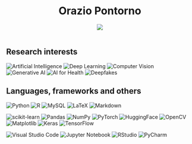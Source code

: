 <h1 style="text-align: center;">Orazio Pontorno</h1>

<div align="center"><img src="https://github-readme-stats.vercel.app/api?username=opon13&show_icons=true&theme=merko"/></div>
</br>


## Research interests

![Artificial Intelligence](https://img.shields.io/badge/Artificial%20Intelligence-96BE25?style=for-the-badge&logoColor=white&style=flat)
![Deep Learning](https://img.shields.io/badge/Deep%20Learning-96BE25?style=for-the-badge&logoColor=white&style=flat)
![Computer Vision](https://img.shields.io/badge/Computer%20Vision-96BE25?style=for-the-badge&logoColor=white&style=flat)
![Generative AI](https://img.shields.io/badge/Generative%20AI-96BE25?style=for-the-badge&logoColor=white&style=flat)
![AI for Health](https://img.shields.io/badge/AI%20for%20Health-96BE25?style=for-the-badge&logoColor=white&style=flat)
![Deepfakes](https://img.shields.io/badge/Deepfakes-96BE25?style=for-the-badge&logoColor=white&style=flat)


## Languages, frameworks and others

![Python](https://img.shields.io/badge/python-3670A0?style=for-the-badge&logo=python&logoColor=white&style=flat)
![R](https://img.shields.io/badge/r-%23276DC3.svg?style=for-the-badge&logo=r&logoColor=white&style=flat)
![MySQL](https://img.shields.io/badge/mysql-%2300f.svg?style=for-the-badge&logo=mysql&logoColor=white&style=flat)
![LaTeX](https://img.shields.io/badge/latex-%23008080.svg?style=for-the-badge&logo=latex&logoColor=white&style=flat)
![Markdown](https://img.shields.io/badge/markdown-%23000000.svg?style=for-the-badge&logo=markdown&logoColor=white&style=flat)

![scikit-learn](https://img.shields.io/badge/scikit--learn-%23F7931E.svg?style=for-the-badge&logo=scikit-learn&logoColor=white&style=flat)
![Pandas](https://img.shields.io/badge/pandas-%23150458.svg?style=for-the-badge&logo=pandas&logoColor=white&style=flat)
![NumPy](https://img.shields.io/badge/numpy-%23013243.svg?style=for-the-badge&logo=numpy&logoColor=white&style=flat)
![PyTorch](https://img.shields.io/badge/PyTorch-%23EE4C2C.svg?style=for-the-badge&logo=PyTorch&logoColor=white&style=flat)
![HuggingFace](https://img.shields.io/badge/HuggingFace-%23FFD21E.svg?style=for-the-badge&style=flat)
![OpenCV](https://img.shields.io/badge/opencv-%23white.svg?style=for-the-badge&logo=opencv&logoColor=white&style=flat)
![Matplotlib](https://img.shields.io/badge/Matplotlib-%23ffffff.svg?style=for-the-badge&logo=Matplotlib&logoColor=black&style=flat)
![Keras](https://img.shields.io/badge/Keras-%23D00000.svg?style=for-the-badge&logo=Keras&logoColor=white&style=flat)
![TensorFlow](https://img.shields.io/badge/Tensorflow-%23D00000.svg?style=for-the-badge&logo=Tensorflows&logoColor=white&style=flat)

![Visual Studio Code](https://img.shields.io/badge/Visual%20Studio%20Code-0078d7.svg?style=for-the-badge&logo=visual-studio-code&logoColor=white&style=flat)
![Jupyter Notebook](https://img.shields.io/badge/jupyter-%23FA0F00.svg?style=for-the-badge&logo=jupyter&logoColor=white&style=flat)
![RStudio](https://img.shields.io/badge/RStudio-4285F4?style=for-the-badge&logo=rstudio&logoColor=white&style=flat)
![PyCharm](https://img.shields.io/badge/PyCharm-4285F4?style=for-the-badge&logo=pycharm&logoColor=white&style=flat)
